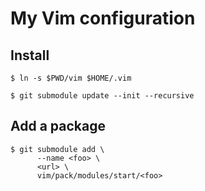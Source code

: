 My Vim configuration
====================

## Install

    $ ln -s $PWD/vim $HOME/.vim

    $ git submodule update --init --recursive

## Add a package

    $ git submodule add \
          --name <foo> \
          <url> \
          vim/pack/modules/start/<foo>
